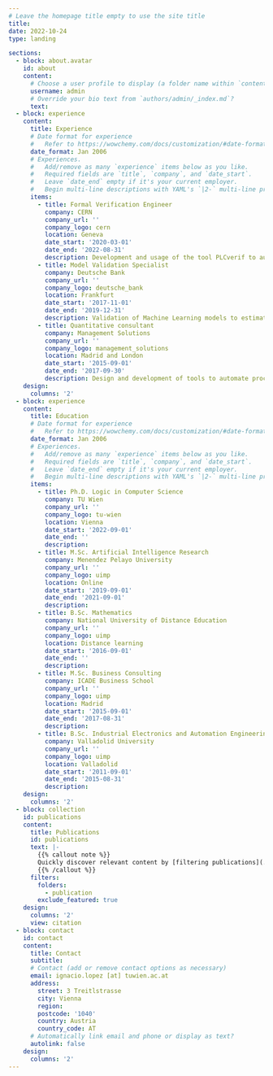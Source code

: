 ```yaml
---
# Leave the homepage title empty to use the site title
title:
date: 2022-10-24
type: landing

sections:
  - block: about.avatar
    id: about
    content:
      # Choose a user profile to display (a folder name within `content/authors/`)
      username: admin
      # Override your bio text from `authors/admin/_index.md`?
      text:
  - block: experience
    content:
      title: Experience
      # Date format for experience
      #   Refer to https://wowchemy.com/docs/customization/#date-format
      date_format: Jan 2006
      # Experiences.
      #   Add/remove as many `experience` items below as you like.
      #   Required fields are `title`, `company`, and `date_start`.
      #   Leave `date_end` empty if it's your current employer.
      #   Begin multi-line descriptions with YAML's `|2-` multi-line prefix.
      items:
        - title: Formal Verification Engineer
          company: CERN
          company_url: ''
          company_logo: cern
          location: Geneva
          date_start: '2020-03-01'
          date_end: '2022-08-31'
          description: Development and usage of the tool PLCverif to automatically formally verify PLC code.
        - title: Model Validation Specialist
          company: Deutsche Bank
          company_url: ''
          company_logo: deutsche_bank
          location: Frankfurt
          date_start: '2017-11-01'
          date_end: '2019-12-31'
          description: Validation of Machine Learning models to estimate credit score by performing different analyses, such as assumptions validation, sensitivity, robustness, and back-testing.
        - title: Quantitative consultant
          company: Management Solutions
          company_url: ''
          company_logo: management_solutions
          location: Madrid and London
          date_start: '2015-09-01'
          date_end: '2017-09-30'
          description: Design and development of tools to automate processes, as well as validation of Machine Learning models.
    design:
      columns: '2'
  - block: experience
    content:
      title: Education
      # Date format for experience
      #   Refer to https://wowchemy.com/docs/customization/#date-format
      date_format: Jan 2006
      # Experiences.
      #   Add/remove as many `experience` items below as you like.
      #   Required fields are `title`, `company`, and `date_start`.
      #   Leave `date_end` empty if it's your current employer.
      #   Begin multi-line descriptions with YAML's `|2-` multi-line prefix.
      items:
        - title: Ph.D. Logic in Computer Science
          company: TU Wien
          company_url: ''
          company_logo: tu-wien
          location: Vienna
          date_start: '2022-09-01'
          date_end: ''
          description: 
        - title: M.Sc. Artificial Intelligence Research
          company: Menendez Pelayo University
          company_url: ''
          company_logo: uimp
          location: Online
          date_start: '2019-09-01'
          date_end: '2021-09-01'
          description: 
        - title: B.Sc. Mathematics
          company: National University of Distance Education
          company_url: ''
          company_logo: uimp
          location: Distance learning
          date_start: '2016-09-01'
          date_end: ''
          description: 
        - title: M.Sc. Business Consulting
          company: ICADE Business School
          company_url: ''
          company_logo: uimp
          location: Madrid
          date_start: '2015-09-01'
          date_end: '2017-08-31'
          description: 
        - title: B.Sc. Industrial Electronics and Automation Engineering
          company: Valladolid University
          company_url: ''
          company_logo: uimp
          location: Valladolid
          date_start: '2011-09-01'
          date_end: '2015-08-31'
          description: 
    design:
      columns: '2'
  - block: collection
    id: publications
    content:
      title: Publications
      id: publications
      text: |-
        {{% callout note %}}
        Quickly discover relevant content by [filtering publications](./publication/).
        {{% /callout %}}
      filters:
        folders:
          - publication
        exclude_featured: true
    design:
      columns: '2'
      view: citation
  - block: contact
    id: contact
    content:
      title: Contact
      subtitle:
      # Contact (add or remove contact options as necessary)
      email: ignacio.lopez [at] tuwien.ac.at
      address:
        street: 3 Treitlstrasse
        city: Vienna
        region: 
        postcode: '1040'
        country: Austria
        country_code: AT
      # Automatically link email and phone or display as text?
      autolink: false
    design:
      columns: '2'
---
```

